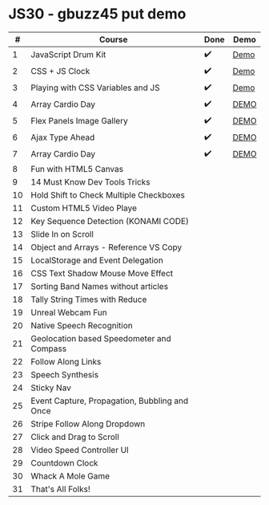 # JS30 - gbuzz45 put demo

|#|Course|Done|Demo|
|---|---|---|---|
|1|JavaScript Drum Kit|✔️|[Demo](https://gbuzz45.github.io/gbuzz45-JS30-demo/01_Drum_Kit/01_Drum_Kit.html)|
|2|CSS + JS Clock|✔️|[Demo](https://gbuzz45.github.io/gbuzz45-JS30-demo/02_Clock/02_Clock.html)|
|3|Playing with CSS Variables and JS|✔️|[Demo](https://gbuzz45.github.io/gbuzz45-JS30-demo/03_updateCSSwithJS/03_updateCSSwithJS.html)|
|4|Array Cardio Day|✔️|[DEMO](https://gbuzz45.github.io/gbuzz45-JS30-demo/04_js_array_1/)
|5|Flex Panels Image Gallery|✔️|[DEMO](https://gbuzz45.github.io/gbuzz45-JS30-demo/05_FlexboxGallery/index.html)
|6|Ajax Type Ahead|✔️|[DEMO](https://gbuzz45.github.io/gbuzz45-JS30-demo/06_TypeAhead/index.html)
|7|Array Cardio Day|✔️|[DEMO](https://gbuzz45.github.io/gbuzz45-JS30-demo/07_js_array_2/index.html)
|8|Fun with HTML5 Canvas||
|9|14 Must Know Dev Tools Tricks||
|10|Hold Shift to Check Multiple Checkboxes||
|11|Custom HTML5 Video Playe||
|12|Key Sequence Detection (KONAMI CODE)||
|13|Slide In on Scroll||
|14|Object and Arrays - Reference VS Copy||
|15|LocalStorage and Event Delegation||
|16|CSS Text Shadow Mouse Move Effect||
|17|Sorting Band Names without articles||
|18|Tally String Times with Reduce||
|19|Unreal Webcam Fun||
|20|Native Speech Recognition||
|21|Geolocation based Speedometer and Compass||
|22|Follow Along Links||
|23|Speech Synthesis||
|24|Sticky Nav||
|25|Event Capture, Propagation, Bubbling and Once||
|26|Stripe Follow Along Dropdown||
|27|Click and Drag to Scroll||
|28|Video Speed Controller UI||
|29|Countdown Clock||
|30|Whack A Mole Game||
|31|That's All Folks!||
